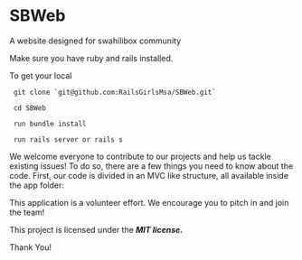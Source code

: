 
# SBWeb
A website designed for swahilibox community

Make sure you have ruby and rails installed.

To get your local

	 git clone `git@github.com:RailsGirlsMsa/SBWeb.git`

	 cd SBWeb

	 run bundle install

	 run rails server or rails s


We welcome everyone to contribute to our projects and help us tackle existing issues! To do so, there are a few things you need to know about the code. First, our code is divided in an MVC like structure, all available inside the app folder:

This application is a volunteer effort. We encourage you to pitch in and join the team!

This project is licensed under the **_MIT license._**

Thank You!
